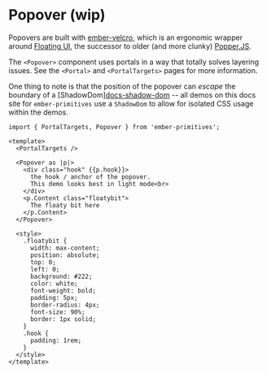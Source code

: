 # Popover (wip)

Popovers are built with [ember-velcro][gh-e-velcro], which is an ergonomic wrapper around [Floating UI][docs-floating], the successor to older (and more clunky) [Popper.JS][docs-popper]. 


<!--
The goal of a popover is to provide additional behavioral functionality to make interacting with floaty bits easier easier:
- focus trapping (TODO)
- focus returning (TODO) 
-->

The `<Popover>` component uses portals in a way that totally solves layering issues. See the `<Portal>` and `<PortalTargets>` pages for more information.

One thing to note is that the position of the popover can _escape_ the boundary of a [ShadowDom][docs-shadow-dom](https://developer.mozilla.org/en-US/docs/Web/API/Web_components/Using_shadow_DOM) -- all demos on this docs site for `ember-primitives` use a `ShadowDom` to allow for isolated CSS usage within the demos.

[gh-e-velcro]: https://github.com/CrowdStrike/ember-velcro
[docs-floating]: https://floating-ui.com/
[docs-popper]: https://popper.js.org/

<div class="featured-demo">

```gjs live preview
import { PortalTargets, Popover } from 'ember-primitives';

<template>
  <PortalTargets />

  <Popover as |p|>
    <div class="hook" {{p.hook}}>
      the hook / anchor of the popover.
      This demo looks best in light mode<br>
    </div>
    <p.Content class="floatybit">
      The floaty bit here
    </p.Content>
  </Popover>

  <style>
    .floatybit {
      width: max-content;
      position: absolute;
      top: 0;
      left: 0;
      background: #222;
      color: white;
      font-weight: bold;
      padding: 5px;
      border-radius: 4px;
      font-size: 90%;
      border: 1px solid;
    }
    .hook {
      padding: 1rem;
    }
  </style>
</template>
```

</div>
